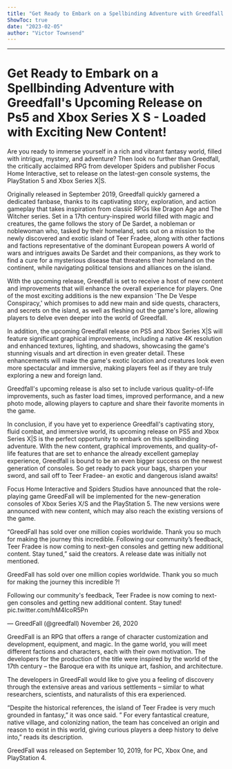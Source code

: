 ```yaml
---
title: "Get Ready to Embark on a Spellbinding Adventure with Greedfall's Upcoming Release on Ps5 and Xbox Series X S - Loaded with Exciting New Content!"
ShowToc: true 
date: "2023-02-05"
author: "Victor Townsend"
---
```

*****
# Get Ready to Embark on a Spellbinding Adventure with Greedfall's Upcoming Release on Ps5 and Xbox Series X S - Loaded with Exciting New Content!

Are you ready to immerse yourself in a rich and vibrant fantasy world, filled with intrigue, mystery, and adventure? Then look no further than Greedfall, the critically acclaimed RPG from developer Spiders and publisher Focus Home Interactive, set to release on the latest-gen console systems, the PlayStation 5 and Xbox Series X|S.

Originally released in September 2019, Greedfall quickly garnered a dedicated fanbase, thanks to its captivating story, exploration, and action gameplay that takes inspiration from classic RPGs like Dragon Age and The Witcher series. Set in a 17th century-inspired world filled with magic and creatures, the game follows the story of De Sardet, a nobleman or noblewoman who, tasked by their homeland, sets out on a mission to the newly discovered and exotic island of Teer Fradee, along with other factions and factions representative of the dominant European powers A world of wars and intrigues awaits De Sardet and their companions, as they work to find a cure for a mysterious disease that threatens their homeland on the continent, while navigating political tensions and alliances on the island.

With the upcoming release, Greedfall is set to receive a host of new content and improvements that will enhance the overall experience for players. One of the most exciting additions is the new expansion 'The De Vespe Conspiracy,' which promises to add new main and side quests, characters, and secrets on the island, as well as fleshing out the game's lore, allowing players to delve even deeper into the world of Greedfall.

In addition, the upcoming Greedfall release on PS5 and Xbox Series X|S will feature significant graphical improvements, including a native 4K resolution and enhanced textures, lighting, and shadows, showcasing the game's stunning visuals and art direction in even greater detail. These enhancements will make the game's exotic location and creatures look even more spectacular and immersive, making players feel as if they are truly exploring a new and foreign land.

Greedfall's upcoming release is also set to include various quality-of-life improvements, such as faster load times, improved performance, and a new photo mode, allowing players to capture and share their favorite moments in the game.

In conclusion, if you have yet to experience Greedfall's captivating story, fluid combat, and immersive world, its upcoming release on PS5 and Xbox Series X|S is the perfect opportunity to embark on this spellbinding adventure. With the new content, graphical improvements, and quality-of-life features that are set to enhance the already excellent gameplay experience, Greedfall is bound to be an even bigger success on the newest generation of consoles. So get ready to pack your bags, sharpen your sword, and sail off to Teer Fradee- an exotic and dangerous island awaits!


Focus Home Interactive and Spiders Studios have announced that the role-playing game GreedFall will be implemented for the new-generation consoles of Xbox Series X/S and the PlayStation 5. The new versions were announced with new content, which may also reach the existing versions of the game.
 
“GreedFall has sold over one million copies worldwide. Thank you so much for making the journey this incredible. Following our community’s feedback, Teer Fradee is now coming to next-gen consoles and getting new additional content. Stay tuned,” said the creators. A release date was initially not mentioned.
 

 
GreedFall has sold over one million copies worldwide. Thank you so much for making the journey this incredible ?!
 
Following our community's feedback, Teer Fradee is now coming to next-gen consoles and getting new additional content. Stay tuned! pic.twitter.com/hM4lcoR5Pn
 
— GreedFall (@greedfall) November 26, 2020
 
GreedFall is an RPG that offers a range of character customization and development, equipment, and magic. In the game world, you will meet different factions and characters, each with their own motivation. The developers for the production of the title were inspired by the world of the 17th century – the Baroque era with its unique art, fashion, and architecture.
 
The developers in GreedFall would like to give you a feeling of discovery through the extensive areas and various settlements – similar to what researchers, scientists, and naturalists of this era experienced.
 
“Despite the historical references, the island of Teer Fradee is very much grounded in fantasy,” it was once said. ” For every fantastical creature, native village, and colonizing nation, the team has conceived an origin and reason to exist in this world, giving curious players a deep history to delve into,” reads its description.
 
GreedFall was released on September 10, 2019, for PC, Xbox One, and PlayStation 4.





